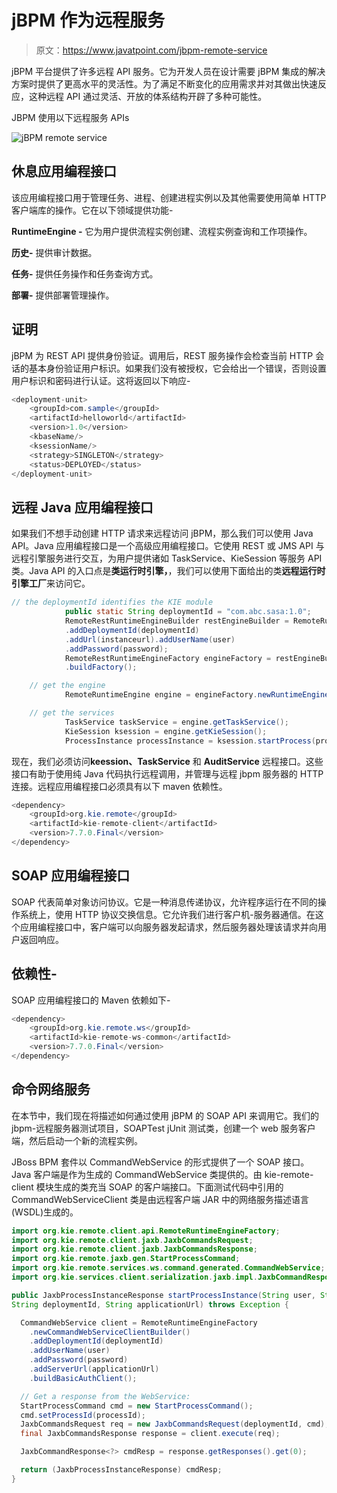 # jBPM 作为远程服务

> 原文：<https://www.javatpoint.com/jbpm-remote-service>

jBPM 平台提供了许多远程 API 服务。它为开发人员在设计需要 jBPM 集成的解决方案时提供了更高水平的灵活性。为了满足不断变化的应用需求并对其做出快速反应，这种远程 API 通过灵活、开放的体系结构开辟了多种可能性。

JBPM 使用以下远程服务 APIs

![jBPM remote service](img/8f9bd260b1540a7437893fd2f1582d28.png)

## 休息应用编程接口

该应用编程接口用于管理任务、进程、创建进程实例以及其他需要使用简单 HTTP 客户端库的操作。它在以下领域提供功能-

**RuntimeEngine -** 它为用户提供流程实例创建、流程实例查询和工作项操作。

**历史-** 提供审计数据。

**任务-** 提供任务操作和任务查询方式。

**部署-** 提供部署管理操作。

## 证明

jBPM 为 REST API 提供身份验证。调用后，REST 服务操作会检查当前 HTTP 会话的基本身份验证用户标识。如果我们没有被授权，它会给出一个错误，否则设置用户标识和密码进行认证。这将返回以下响应-

```java
<deployment-unit>
	<groupId>com.sample</groupId>
	<artifactId>helloworld</artifactId>
	<version>1.0</version>
	<kbaseName/>
	<ksessionName/>
	<strategy>SINGLETON</strategy>
	<status>DEPLOYED</status>
</deployment-unit>

```

## 远程 Java 应用编程接口

如果我们不想手动创建 HTTP 请求来远程访问 jBPM，那么我们可以使用 Java API。Java 应用编程接口是一个高级应用编程接口。它使用 REST 或 JMS API 与远程引擎服务进行交互，为用户提供诸如 TaskService、KieSession 等服务 API 类。Java API 的入口点是**类运行时引擎，**，我们可以使用下面给出的类**远程运行时引擎工厂**来访问它。

```java
// the deploymentId identifies the KIE module
        	public static String deploymentId = "com.abc.sasa:1.0";
        	RemoteRestRuntimeEngineBuilder restEngineBuilder = RemoteRuntimeEngineFactory.newRestBuilder()
        	.addDeploymentId(deploymentId)
        	.addUrl(instanceurl).addUserName(user)
        	.addPassword(password);
        	RemoteRestRuntimeEngineFactory engineFactory = restEngineBuilder
        	.buildFactory();

    // get the engine
        	RemoteRuntimeEngine engine = engineFactory.newRuntimeEngine();

    // get the services
        	TaskService taskService = engine.getTaskService();
        	KieSession ksession = engine.getKieSession();
        	ProcessInstance processInstance = ksession.startProcess(processID);

```

现在，我们必须访问**keession、TaskService** 和 **AuditService** 远程接口。这些接口有助于使用纯 Java 代码执行远程调用，并管理与远程 jbpm 服务器的 HTTP 连接。远程应用编程接口必须具有以下 maven 依赖性。

```java
<dependency>
    <groupId>org.kie.remote</groupId>
    <artifactId>kie-remote-client</artifactId>
    <version>7.7.0.Final</version>
</dependency>

```

## SOAP 应用编程接口

SOAP 代表简单对象访问协议。它是一种消息传递协议，允许程序运行在不同的操作系统上，使用 HTTP 协议交换信息。它允许我们进行客户机-服务器通信。在这个应用编程接口中，客户端可以向服务器发起请求，然后服务器处理该请求并向用户返回响应。

## 依赖性-

SOAP 应用编程接口的 Maven 依赖如下-

```java
<dependency>
    <groupId>org.kie.remote.ws</groupId>
    <artifactId>kie-remote-ws-common</artifactId>
    <version>7.7.0.Final</version>
</dependency>

```

## 命令网络服务

在本节中，我们现在将描述如何通过使用 jBPM 的 SOAP API 来调用它。我们的 jbpm-远程服务器测试项目，SOAPTest jUnit 测试类，创建一个 web 服务客户端，然后启动一个新的流程实例。

JBoss BPM 套件以 CommandWebService 的形式提供了一个 SOAP 接口。Java 客户端是作为生成的 CommandWebService 类提供的。由 kie-remote-client 模块生成的类充当 SOAP 的客户端接口。下面测试代码中引用的 CommandWebServiceClient 类是由远程客户端 JAR 中的网络服务描述语言(WSDL)生成的。

```java
import org.kie.remote.client.api.RemoteRuntimeEngineFactory;
import org.kie.remote.client.jaxb.JaxbCommandsRequest;
import org.kie.remote.client.jaxb.JaxbCommandsResponse;
import org.kie.remote.jaxb.gen.StartProcessCommand;
import org.kie.remote.services.ws.command.generated.CommandWebService;
import org.kie.services.client.serialization.jaxb.impl.JaxbCommandResponse;

public JaxbProcessInstanceResponse startProcessInstance(String user, String password, String processId, 
String deploymentId, String applicationUrl) throws Exception {

  CommandWebService client = RemoteRuntimeEngineFactory
    .newCommandWebServiceClientBuilder()
    .addDeploymentId(deploymentId)
    .addUserName(user)
    .addPassword(password)
    .addServerUrl(applicationUrl)
    .buildBasicAuthClient();

  // Get a response from the WebService:
  StartProcessCommand cmd = new StartProcessCommand();
  cmd.setProcessId(processId);
  JaxbCommandsRequest req = new JaxbCommandsRequest(deploymentId, cmd);
  final JaxbCommandsResponse response = client.execute(req);

  JaxbCommandResponse<?> cmdResp = response.getResponses().get(0);

  return (JaxbProcessInstanceResponse) cmdResp;
}

```